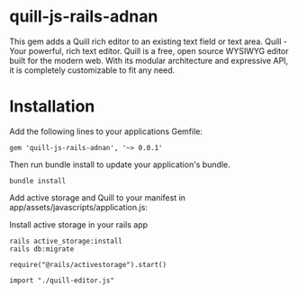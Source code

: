 # quill-js-rails-adnan

This gem adds a Quill rich editor to an existing text field or text area. Quill - Your powerful, rich text editor.
Quill is a free, open source WYSIWYG editor built for the modern web. With its modular architecture and expressive API, it is completely customizable to fit any need.

# Installation

Add the following lines to your applications Gemfile:

```
gem 'quill-js-rails-adnan', '~> 0.0.1'
```
Then run bundle install to update your application's bundle.
```
bundle install
```
Add active storage and  Quill to your manifest in app/assets/javascripts/application.js:

Install active storage in your rails app

```
rails active_storage:install
rails db:migrate
```

```
require("@rails/activestorage").start()
```
```
import "./quill-editor.js"
```


